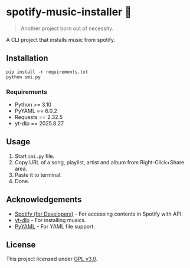 # spotify-music-installer 🎵
> Another project born out of necessity.

A CLI project that installs music from spotify.

## Installation

```commandline
pip install -r requirements.txt
python smi.py
```

### Requirements
- Python >= 3.10
- PyYAML == 6.0.2
- Requests == 2.32.5
- yt-dlp == 2025.8.27

## Usage

1. Start `smi.py` file.
2. Copy URL of a song, playlist, artist and album from Right-Click+Share area.
3. Paste it to terminal.
4. Done.

## Acknowledgements
- [Spotify (for Developers)](https://developer.spotify.com/) - For accessing contents in Spotify with API.
- [yt-dlp](https://github.com/yt-dlp/yt-dlp) - For installing musics.
- [PyYAML](https://github.com/yaml/pyyaml) - For YAML file support.

## License
This project licensed under [GPL v3.0](LICENSE.txt).
